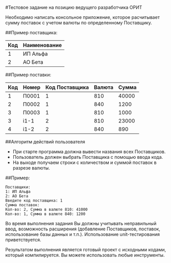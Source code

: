 #Тестовое задание на позицию ведущего разработчика ОРИТ

Необходимо написать консольное приложение, которое расчитывает сумму поставок с учетом валюты по определенному Поставщику.

##Пример поставщика:

|Код|Наименование|
|---|------------|
|1  |ИП Альфа    |
|2  |АО Бета     |

##Пример поставки:

|Код|Номер|Код Поставщика|Валюта|Сумма   |
|---|-----|--------------|------|--------|
|1  |П0001|1             |810   |40000   |
|2  |П0002|1             |840   |1200    |
|3  |П0003|1             |810   |1000    |
|3  |i1-1 |2             |810   |23000   |
|4  |i1-2 |2             |840   |890     |

##Алгоритм действий пользователя

* При старте программа должна вывести названия всех Поставщиков.
* Пользователь должен выбрать Поставщика с помощью ввода кода. 
* На выходе получаем строки с количеством и суммой поставок в разрезе валюты.

##Пример:

```
Поставщики:
1: ИП Альфа
2: АО Бета
Введите код поставщика: 1
Сумма поставок:
Кол-во: 2, Сумма в валюте 810: 41000
Кол-во: 1, Сумма в валюте 840: 1200
```

Во время выполнения задания Вы должны учитывать неправильный ввод,
возможность расширения (добавление Поставщиков, поставок, использование базы данных и т.п.). Использование unit-тестирования приветствуется.

Результатом выполнения является готовый проект c исходными кодами, который компилируется.
Вы можете использовать любые инструменты.
